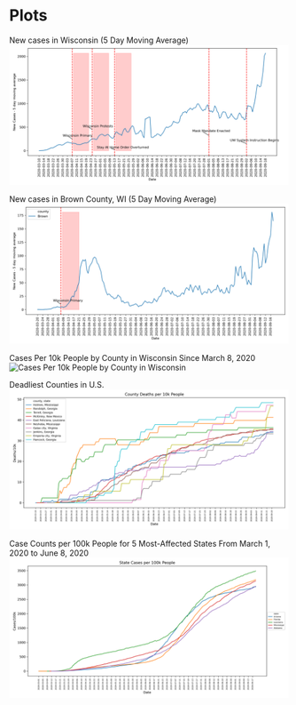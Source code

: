 # Plots

New cases in Wisconsin (5 Day Moving Average)
![Wisconsin Election](https://github.com/dgellerup/covid-19-data/blob/master/plots/consequences.png?raw=true)

New cases in Brown County, WI (5 Day Moving Average)
![Brown County Election](https://github.com/dgellerup/covid-19-data/blob/master/plots/consequences_brown.png?raw=true)

Cases Per 10k People by County in Wisconsin Since March 8, 2020
![Cases Per 10k People by County in Wisconsin](https://github.com/dgellerup/covid-19-data/blob/master/plots/wisconsin_new_cases.gif?raw=true)

Deadliest Counties in U.S.
![Deadliest Counties](https://github.com/dgellerup/covid-19-data/blob/master/plots/deadly_counties.png?raw=true)

Case Counts per 100k People for 5 Most-Affected States From March 1, 2020 to June 8, 2020
![Case Counts for 5 Most-Affected States From March 1, 2020 to June 8, 2020](https://github.com/dgellerup/covid-19-data/blob/master/plots/plot.png?raw=true)
